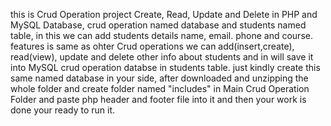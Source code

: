 this is Crud Operation project Create, Read, Update and Delete in PHP and MySQL Database, crud operation named database and students named table, in this we can add students details name, email. phone and 
course. features is same as ohter Crud operations we can add(insert,create), read(view), update and delete other info about students and in will save it into MySQL crud operation databse in students table.
just kindly create this same named database in your side, after downloaded and unzipping the whole folder and create folder named "includes" in Main Crud Operation Folder and paste php header and footer file 
into it and then your work is done your ready to run it.
